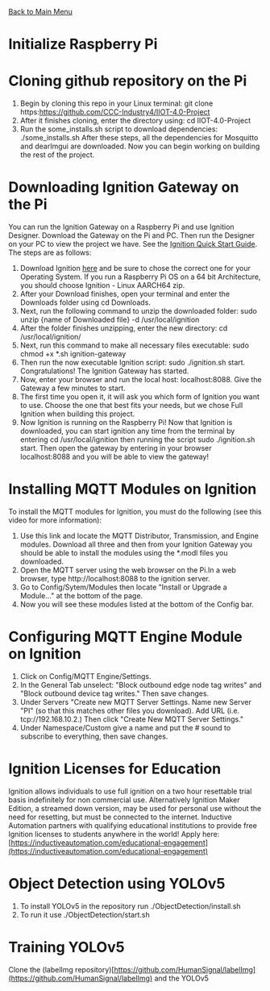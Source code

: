 [Back to Main Menu](https://github.com/CCC-Industry4/IIOT-4.0-Project/tree/main)
# Initialize Raspberry Pi
# Cloning github repository on the Pi
1. Begin by cloning this repo in your Linux terminal: git clone https:https://github.com/CCC-Industry4/IIOT-4.0-Project
2. After it finishes cloning, enter the directory using: cd IIOT-4.0-Project
3. Run the some_installs.sh script to download dependencies: ./some_installs.sh
After these steps, all the dependencies for Mosquitto and dearImgui are downloaded. Now you can begin working on building the rest of the project.

# Downloading Ignition Gateway on the Pi
You can run the Ignition Gateway on a Raspberry Pi and use Ignition Designer. Download the Gateway on the Pi and PC. Then run the Designer on your PC to view the project we have. See the [Ignition Quick Start Guide](https://docs.inductiveautomation.com/display/DOC80/Quick+Start+Guide). The steps are as follows:
1. Download Ignition [here](https://inductiveautomation.com/downloads/ignition/8.1.31) and be sure to chose the correct one for your Operating System. If you run a Raspberry Pi OS on a 64 bit Architecture, you should choose Ignition - Linux AARCH64 zip.
2. After your Download finishes, open your terminal and enter the Downloads folder using cd Downloads.
3. Next, run the following command to unzip the downloaded folder: sudo unzip {name of Downloaded file} -d /usr/local/ignition
4. After the folder finishes unzipping, enter the new directory: cd /usr/local/ignition/
5. Next, run this command to make all necessary files executable: sudo chmod +x *.sh ignition-gateway
6. Then run the now executable Ignition script: sudo ./ignition.sh start. Congratulations! The Ignition Gateway has started.
7. Now, enter your browser and run the local host: localhost:8088. Give the Gateway a few minutes to start.
8. The first time you open it, it will ask you which form of Ignition you want to use. Choose the one that best fits your needs, but we chose Full Ignition when building this project.
9. Now Ignition is running on the Raspberry Pi!
Now that Ignition is downloaded, you can start ignition any time from the terminal by entering cd /usr/local/ignition then running the script sudo ./ignition.sh start. Then open the gateway by entering in your browser localhost:8088 and you will be able to view the gateway!

# Installing MQTT Modules on Ignition
To install the MQTT modules for Ignition, you must do the following (see this video for more information):
1. Use this link and locate the MQTT Distributor, Transmission, and Engine modules. Download all three and then from your Ignition Gateway you should be able to install the modules using the *.modl files you downloaded.
2. Open the MQTT server using the web browser on the Pi.In a web browser, type http://localhost:8088 to the ignition server.
3. Go to Config/Sytem/Modules then locate "Install or Upgrade a Module..." at the bottom of the page.
4. Now you will see these modules listed at the bottom of the Config bar.

# Configuring MQTT Engine Module on Ignition
1. Click on Config/MQTT Engine/Settings.
2. In the General Tab unselect: "Block outbound edge node tag writes" and "Block outbound device tag writes." Then save changes.
3. Under Servers "Create new MQTT Server Settings. Name new Server "PI" (so that this matches other files you download). Add URL (i.e. tcp://192.168.10.2.) Then click "Create New MQTT Server Settings."
4. Under Namespace/Custom give a name and put the # sound to subscribe to everything, then save changes.

# Ignition Licenses for Education
Ignition allows individuals to use full ignition on a two hour resettable trial basis indefinitely for non commercial use.  Alternatively Ignition Maker Edition, a streamed down version, may be used for personal use without the need for resetting, but must be connected to the internet.   Inductive Automation partners with qualifying educational institutions to provide free Ignition licenses to students anywhere in the world! Apply here: [https://inductiveautomation.com/educational-engagement](https://inductiveautomation.com/educational-engagement)

# Object Detection using YOLOv5
1. To install YOLOv5 in the repository run ./ObjectDetection/install.sh
2. To run it use ./ObjectDetection/start.sh 

# Training YOLOv5
Clone the (labelImg repository)[https://github.com/HumanSignal/labelImg](https://github.com/HumanSignal/labelImg) and the YOLOv5
